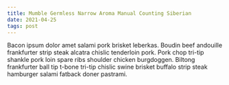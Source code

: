```yaml
---
title: Mumble Germless Narrow Aroma Manual Counting Siberian
date: 2021-04-25
tags: post
---
```


Bacon ipsum dolor amet salami pork brisket leberkas.  Boudin beef andouille frankfurter strip steak alcatra chislic tenderloin pork.  Pork chop tri-tip shankle pork loin spare ribs shoulder chicken burgdoggen.  Biltong frankfurter ball tip t-bone tri-tip chislic swine brisket buffalo strip steak hamburger salami fatback doner pastrami.